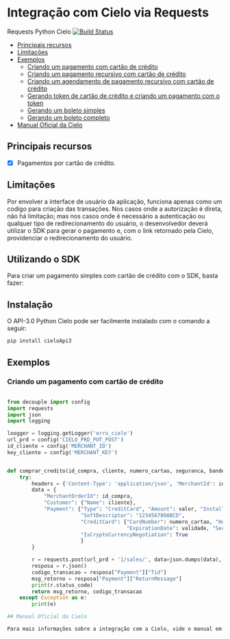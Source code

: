 # Integração com Cielo via Requests

Requests Python Cielo
[![Build Status](https://travis-ci.org/CharlesTenorio/strive_api.svg?branch=master)](https://travis-ci.org/CharlesTenorio/strive_api)



* [Principais recursos](#principais-recursos)
* [Limitações](#limitações)
* [Exemplos](#exemplos)
    * [Criando um pagamento com cartão de crédito](#criando-um-pagamento-com-cartão-de-crédito)
    * [Criando um pagamento recursivo com cartão de crédito](#criando-um-pagamento-recursivo-com-cartão-de-crédito)
    * [Criando um agendamento de pagamento recursivo com cartão de crédito](#criando-um-agendamento-de-pagamento-recursivo-com-cartão-de-crédito)
    * [Gerando token de cartão de crédito e criando um pagamento com o token](#gerando-token-de-cartão-de-crédito-e-criando-um-pagamento-com-o-token)
    * [Gerando um boleto simples](#gerando-um-boleto-simples)
    * [Gerando um boleto completo](#gerando-um-boleto-completo)
* [Manual Oficial da Cielo](#manual-oficial-da-cielo)

## Principais recursos

* [x] Pagamentos por cartão de crédito.
## Limitações

Por envolver a interface de usuário da aplicação, funciona apenas como um codigo para criação das transações. Nos casos onde a autorização é direta, não há limitação; mas nos casos onde é necessário a autenticação ou qualquer tipo de redirecionamento do usuário, o desenvolvedor deverá utilizar o SDK para gerar o pagamento e, com o link retornado pela Cielo, providenciar o redirecionamento do usuário.

## Utilizando o SDK
Para criar um pagamento simples com cartão de crédito com o SDK, basta fazer:

## Instalação
O API-3.0 Python Cielo pode ser facilmente instalado com o comando a seguir:
```bash
pip install cieloApi3
```

## Exemplos
### Criando um pagamento com cartão de crédito

```python

from decouple import config
import requests
import json
import logging

loogger = logging.getLogger('erro_cielo')
url_prd = config('CIELO_PRD_PUT_POST')
id_cliente = config('MERCHANT_ID')
key_cliente = config('MERCHANT_KEY')


def comprar_credito(id_compra, cliente, numero_cartao, seguranca, bandeira, validade, valor, qtd_parcela):
    try:
        headers = {'Content-Type': 'application/json', 'MerchantId': id_cliente, 'MerchantKey': key_cliente}
        data = {
            "MerchantOrderId": id_compra,
            "Customer": {"Name": cliente},
            "Payment": {"Type": "CreditCard", "Amount": valor, "Installments": qtd_parcela,
                        "SoftDescriptor": "123456789ABCD",
                        "CreditCard": {"CardNumber": numero_cartao, "Holder": cliente,
                                       "ExpirationDate": validade, "SecurityCode": seguranca, "Brand": bandeira},
                        "IsCryptoCurrencyNegotiation": True
                        }
        }

        r = requests.post(url_prd + '1/sales/', data=json.dumps(data), headers=headers)
        resposa = r.json()
        codigo_transacao = resposa["Payment"]["Tid"]
        msg_retorno = resposa["Payment"]["ReturnMessage"]
        print(r.status_code)
        return msg_retorno, codigo_transacao
    except Exception as e:
        print(e)

## Manual Oficial da Cielo

Para mais informações sobre a integração com a Cielo, vide o manual em: [Integração API 3.0](https://developercielo.github.io/Webservice-3.0/)
